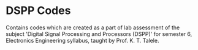 # DSPP Codes
Contains codes which are created as a part of lab assessment of the subject 'Digital Signal Processing and Processors (DSPP)' for semester 6, Electronics Engineering syllabus, taught by Prof. K. T. Talele. 
